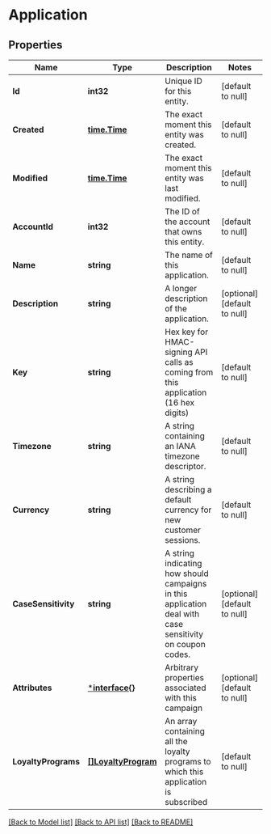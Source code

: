 # Application

## Properties
Name | Type | Description | Notes
------------ | ------------- | ------------- | -------------
**Id** | **int32** | Unique ID for this entity. | [default to null]
**Created** | [**time.Time**](time.Time.md) | The exact moment this entity was created. | [default to null]
**Modified** | [**time.Time**](time.Time.md) | The exact moment this entity was last modified. | [default to null]
**AccountId** | **int32** | The ID of the account that owns this entity. | [default to null]
**Name** | **string** | The name of this application. | [default to null]
**Description** | **string** | A longer description of the application. | [optional] [default to null]
**Key** | **string** | Hex key for HMAC-signing API calls as coming from this application (16 hex digits) | [default to null]
**Timezone** | **string** | A string containing an IANA timezone descriptor. | [default to null]
**Currency** | **string** | A string describing a default currency for new customer sessions. | [default to null]
**CaseSensitivity** | **string** | A string indicating how should campaigns in this application deal with case sensitivity on coupon codes. | [optional] [default to null]
**Attributes** | [***interface{}**](interface{}.md) | Arbitrary properties associated with this campaign | [optional] [default to null]
**LoyaltyPrograms** | [**[]LoyaltyProgram**](LoyaltyProgram.md) | An array containing all the loyalty programs to which this application is subscribed | [default to null]

[[Back to Model list]](../README.md#documentation-for-models) [[Back to API list]](../README.md#documentation-for-api-endpoints) [[Back to README]](../README.md)


